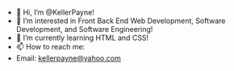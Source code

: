 - 👋 Hi, I’m @KellerPayne!
- 👀 I’m interested in Front Back End Web Development, Software Development, and Software Engineering!
- 🌱 I’m currently learning HTML and CSS!
- 📫 How to reach me:
-   Email: kellerpayne@yahoo.com

<!---
KellerPayne/KellerPayne is a ✨ special ✨ repository because its `README.md` (this file) appears on your GitHub profile.
You can click the Preview link to take a look at your changes.
--->
